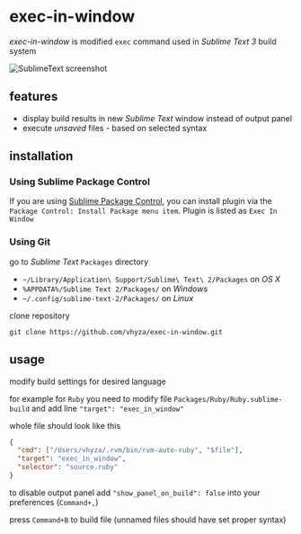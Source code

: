 # exec-in-window

_exec-in-window_ is modified `exec` command used in _Sublime Text 3_ build system

![SublimeText screenshot](https://raw.github.com/vhyza/exec-in-window/master/screenshot.png)

## features

* display build results in new _Sublime Text_ window instead of output panel
* execute *unsaved* files - based on selected syntax

## installation

### Using Sublime Package Control

If you are using [Sublime Package Control](http://wbond.net/sublime_packages/package_control), you can install plugin via the `Package Control: Install Package menu item`. Plugin is listed as `Exec In Window`

### Using Git

go to _Sublime Text_ `Packages` directory

* `~/Library/Application\ Support/Sublime\ Text\ 2/Packages` on _OS X_
* `%APPDATA%/Sublime Text 2/Packages/` on _Windows_
* `~/.config/sublime-text-2/Packages/` on _Linux_

clone repository

    git clone https://github.com/vhyza/exec-in-window.git

## usage

modify build settings for desired language

for example for `Ruby` you need to modify file `Packages/Ruby/Ruby.sublime-build` and add line `"target": "exec_in_window"`

whole file should look like this

````json
{
  "cmd": ["/Users/vhyza/.rvm/bin/rvm-auto-ruby", "$file"],
  "target": "exec_in_window",
  "selector": "source.ruby"
}
````

to disable output panel add `"show_panel_on_build": false` into your preferences (`Command+,`)

press `Command+B` to build file (unnamed files should have set proper syntax)
